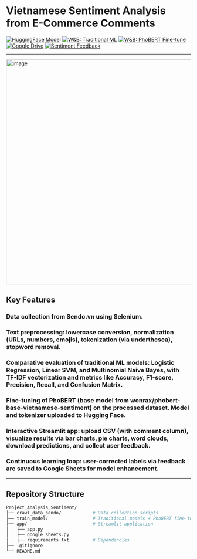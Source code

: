 # Vietnamese Sentiment Analysis from E-Commerce Comments

<!-- Badges -->
[![HuggingFace Model](https://img.shields.io/badge/HuggingFace-phobert--vietnamese--sentiment-orange?logo=huggingface)](https://huggingface.co/Huy111204/phobert-vietnamese-sentiment/tree/main)
[![W&B: Traditional ML](https://img.shields.io/badge/W%26B-Traditional%20ML-yellow?logo=wandb)](https://wandb.ai/hoanghuytp9-7-tr-ng-h-kinh-t-tp-h-ch-minh-ueh/traditional_ml-vs-phobert/reports/So-s-nh-hi-u-su-t-c-c-m-h-nh-Machine-Learning-trong-ph-n-lo-i-c-m-x-c-ti-ng-Vi-t--VmlldzoxMzU2MTAxNA?accessToken=a01w3r7vp17l89ogcpiffnhbe18g68fe5wa437jfxin4o2z0v1g2yr4wmp6a24lu)
[![W&B: PhoBERT Fine-tune](https://img.shields.io/badge/W%26B-PhoBERT%20Fine--tune-red?logo=wandb)](https://api.wandb.ai/links/hoanghuytp9-7-tr-ng-h-kinh-t-tp-h-ch-minh-ueh/yvq0mzam)
[![Google Drive](https://img.shields.io/badge/Google%20Drive-Model%20Storage-blue?logo=google-drive)](https://drive.google.com/drive/folders/1LTQgY2lwTtc_aeSQaTrPC8XnNPaLTfLm?usp=sharing)
[![Sentiment Feedback](https://img.shields.io/badge/Feedback-Google%20Sheets-yellow?logo=googlesheets)](https://docs.google.com/spreadsheets/d/11GFPE5lCZZw3zrmzV0dEQw1QBXHszPAECNX52iM6uPg/edit?usp=sharing)


---

<img width="927" height="614" alt="image" src="https://github.com/user-attachments/assets/090c0ae5-edbe-4b8d-a6b1-374cd5e2fe4a" />

## Key Features

### Data collection from Sendo.vn using Selenium.

### Text preprocessing: lowercase conversion, normalization (URLs, numbers, emojis), tokenization (via underthesea), stopword removal.

### Comparative evaluation of traditional ML models: Logistic Regression, Linear SVM, and Multinomial Naive Bayes, with TF-IDF vectorization and metrics like Accuracy, F1-score, Precision, Recall, and Confusion Matrix.

### Fine-tuning of PhoBERT (base model from wonrax/phobert-base-vietnamese-sentiment) on the processed dataset. Model and tokenizer uploaded to Hugging Face.

### Interactive Streamlit app: upload CSV (with comment column), visualize results via bar charts, pie charts, word clouds, download predictions, and collect user feedback.

### Continuous learning loop: user-corrected labels via feedback are saved to Google Sheets for model enhancement.

---

## Repository Structure

```bash
Project_Analysis_Sentiment/
├── crawl_data_sendo/            # Data collection scripts
├── train_model/                 # Traditional models + PhoBERT fine-tuning                  
├── app/                         # Streamlit application
│   ├── app.py                  
│   ├── google_sheets.py         
│   ├── requirements.txt         # Dependencies 
├── .gitignore
└── README.md                   

